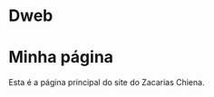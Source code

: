 # Dweb
<html lang="en"><head>
    <meta charset="UTF-8">
    <title>Laercio</title>
<style></style></head>
<body>
    <h1>Minha página</h1>
    <p>Esta é a página principal do site do Zacarias Chiena.</p>


</body></html>
